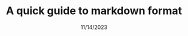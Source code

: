 ---
title: A quick guide to markdown format
date: 11/14/2023
description: In this article learn how to write markdown for your posts and projects.
tags: [ Info ]
---